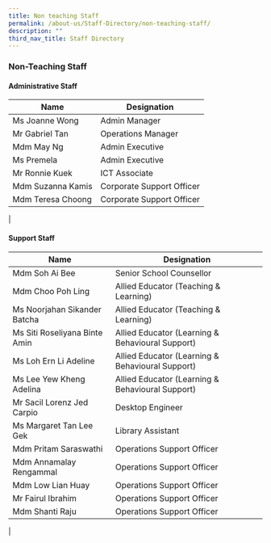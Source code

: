 ```yaml
---
title: Non teaching Staff
permalink: /about-us/Staff-Directory/non-teaching-staff/
description: ""
third_nav_title: Staff Directory
---
```

### **Non-Teaching Staff**
#### **Administrative Staff**

| Name | Designation |
|---|---|
| Ms Joanne Wong | Admin Manager |
| Mr Gabriel Tan | Operations Manager |
| Mdm May Ng | Admin Executive |
| Ms Premela | Admin Executive |
| Mr Ronnie Kuek | ICT Associate |
| Mdm Suzanna Kamis | Corporate Support Officer |
| Mdm Teresa Choong | Corporate Support Officer |
|

#### **Support Staff**

| Name | Designation |
|---|---|
| Mdm Soh Ai Bee  | Senior School Counsellor |
| Mdm Choo Poh Ling  | Allied Educator (Teaching & Learning) |
| Ms Noorjahan Sikander Batcha  | Allied Educator (Teaching & Learning) |
| Ms Siti Roseliyana Binte Amin  | Allied Educator (Learning & Behavioural Support) |
| Ms Loh Ern Li Adeline  | Allied Educator (Learning & Behavioural Support) |
| Ms Lee Yew Kheng Adelina  | Allied Educator (Learning & Behavioural Support) |
| Mr Sacil Lorenz Jed Carpio | Desktop Engineer |
| Ms Margaret Tan Lee Gek | Library Assistant |
| Mdm Pritam Saraswathi | Operations Support Officer |
| Mdm Annamalay Rengammal | Operations Support Officer |
| Mdm Low Lian Huay | Operations Support Officer |
| Mr Fairul Ibrahim | Operations Support Officer |
| Mdm Shanti Raju  | Operations Support Officer  |
|